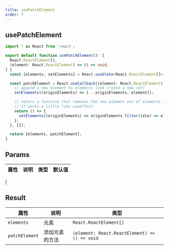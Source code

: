 ```yaml
---
title: usePatchElement
order: 7
---
```


## usePatchElement

```ts
import * as React from 'react';

export default function usePatchElement(): [
  React.ReactElement[],
  (element: React.ReactElement) => () => void,
] {
  const [elements, setElements] = React.useState<React.ReactElement[]>([]);

  const patchElement = React.useCallback((element: React.ReactElement) => {
    // append a new element to elements (and create a new ref)
    setElements((originElements) => [...originElements, element]);

    // return a function that removes the new element out of elements (and create a new ref)
    // it works a little like useEffect
    return () => {
      setElements((originElements) => originElements.filter((ele) => ele !== element));
    };
  }, []);

  return [elements, patchElement];
}
```

## Params

| 属性 | 说明 | 类型 | 默认值 |
| ---- | ---- | ---- | ------ |

|

## Result

| 属性           | 说明           | 类型                                          |
| -------------- | -------------- | --------------------------------------------- |
| `elements`     | 元素           | `React.ReactElement[]`                        |
| `patchElement` | 添加元素的方法 | `(element: React.ReactElement) => () => void` |
